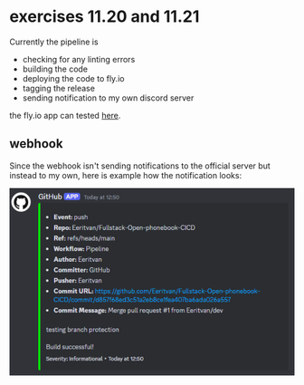 # exercises 11.20 and 11.21
Currently the pipeline is
- checking for any linting errors
- building the code
- deploying the code to fly.io
- tagging the release
- sending notification to my own discord server

the fly.io app can tested [here](https://phonebook-cicd-2024.fly.dev).

## webhook
Since the webhook isn't sending notifications to the official server but instead to my own, here is example how the notification looks:

![Discord webhook](./webhook.png)